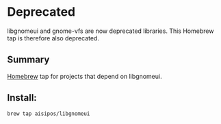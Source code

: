 # Deprecated
libgnomeui and gnome-vfs are now deprecated libraries. This Homebrew tap is therefore also deprecated.

## Summary
[Homebrew](http://brew.sh) tap for projects that depend on libgnomeui.


## Install:
`brew tap aisipos/libgnomeui`
